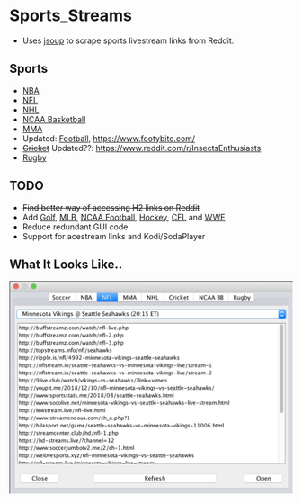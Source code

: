 # Sports_Streams

* Uses [jsoup](https://jsoup.org/) to scrape sports livestream links from Reddit.

## Sports

* [NBA](https://www.reddit.com/r/nbastreams/)
* [NFL](https://www.reddit.com/r/nflstreams/)
* [NHL](https://www.reddit.com/r/NHLStreams/)
* [NCAA Basketball](https://www.reddit.com/r/ncaaBBallStreams/)
* [MMA](https://www.reddit.com/r/MMAStreams/)
* Updated: [Football](https://www.reddit.com/r/redsoccer/), https://www.footybite.com/
* ~~[Cricket](https://www.reddit.com/r/cricketstreams/)~~ Updated??: https://www.reddit.com/r/InsectsEnthusiasts
* [Rugby](https://www.reddit.com/r/rugbystreams/)

## TODO

* ~~Find better way of accessing H2 links on Reddit~~
* Add [Golf](https://www.reddit.com/r/PuttStreams/), [MLB](https://www.reddit.com/r/MLBStreams/), [NCAA Football](https://www.reddit.com/r/CFBStreams/), [Hockey](https://www.reddit.com/r/HockeyStreams), [CFL](https://www.reddit.com/r/CFLStreams) and [WWE](https://www.reddit.com/r/WWEstreams)
* Reduce redundant GUI code
* Support for acestream links and Kodi/SodaPlayer

## What It Looks Like..
![What it looks like...](https://github.com/ahudson20/Sports_Streams/blob/master/ddd.png)
